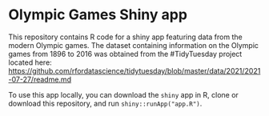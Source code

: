 # Olympic Games Shiny app
This repository contains R code for a shiny app featuring data from the modern Olympic games. The dataset containing information on the Olympic games from 1896 to 2016 was obtained from the #TidyTuesday project located here: https://github.com/rfordatascience/tidytuesday/blob/master/data/2021/2021-07-27/readme.md

To use this app locally, you can download the `shiny` app in R, clone or download this repository, and run `shiny::runApp("app.R")`.

